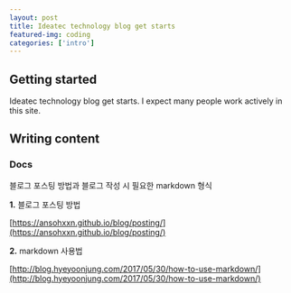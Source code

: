 ```yaml
---
layout: post
title: Ideatec technology blog get starts
featured-img: coding
categories: ['intro']
---
```


## Getting started


Ideatec technology blog get starts. I expect many people work actively in this site.

## Writing content

### Docs

블로그 포스팅 방법과 블로그 작성 시 필요한 markdown 형식 


**1.** 블로그 포스팅 방법 


[https://ansohxxn.github.io/blog/posting/](https://ansohxxn.github.io/blog/posting/)



**2.** markdown 사용법 


[http://blog.hyeyoonjung.com/2017/05/30/how-to-use-markdown/](http://blog.hyeyoonjung.com/2017/05/30/how-to-use-markdown/)


